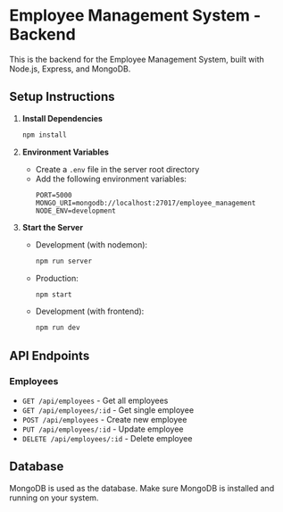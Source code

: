 # Employee Management System - Backend

This is the backend for the Employee Management System, built with Node.js, Express, and MongoDB.

## Setup Instructions

1. **Install Dependencies**
   ```bash
   npm install
   ```

2. **Environment Variables**
   - Create a `.env` file in the server root directory
   - Add the following environment variables:
     ```
     PORT=5000
     MONGO_URI=mongodb://localhost:27017/employee_management
     NODE_ENV=development
     ```

3. **Start the Server**
   - Development (with nodemon):
     ```bash
     npm run server
     ```
   - Production:
     ```bash
     npm start
     ```
   - Development (with frontend):
     ```bash
     npm run dev
     ```

## API Endpoints

### Employees
- `GET /api/employees` - Get all employees
- `GET /api/employees/:id` - Get single employee
- `POST /api/employees` - Create new employee
- `PUT /api/employees/:id` - Update employee
- `DELETE /api/employees/:id` - Delete employee

## Database

MongoDB is used as the database. Make sure MongoDB is installed and running on your system.
